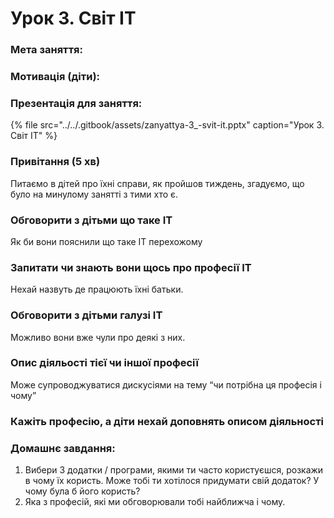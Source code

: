 # Урок 3. Світ ІТ

### Мета заняття:

### **Мотивація \(діти\):** 

### Презентація для заняття:

{% file src="../../.gitbook/assets/zanyattya-3\_-svit-it.pptx" caption="Урок 3. Світ ІТ" %}

### Привітання \(5 хв\)

Питаємо в дітей про їхні справи, як пройшов тиждень, згадуємо, що було на минулому занятті з тими хто є.

### **Обговорити з дітьми що таке ІТ**

Як би вони пояснили що таке ІТ перехожому

### **Запитати чи знають вони щось про професії ІТ**

Нехай назвуть де працюють їхні батьки.

### **Обговорити з дітьми галузі ІТ**

Можливо вони вже чули про деякі з них.

### **Опис діяльості тієї чи іншої професії**

Може супроводжуватися дискусіями на тему “чи потрібна ця професія і чому”

### Кажіть професію, а діти нехай доповнять описом діяльності

### **Домашнє завдання:**

1. Вибери 3 додатки / програми, якими ти часто користуєшся, розкажи в чому їх користь. Може тобі ти хотілося придумати свій додаток? У чому була б його користь?
2. Яка з професій, які ми обговорювали тобі найближча і чому.

